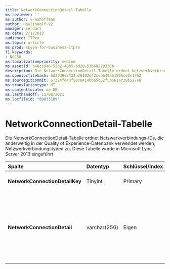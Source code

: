 ```yaml
---
title: NetworkConnectionDetail-Tabelle
ms.reviewer: ''
ms.author: v-mahoffman
author: HowlinWolf-92
manager: serdars
ms.date: 2/1/2018
audience: ITPro
ms.topic: article
ms.prod: skype-for-business-itpro
f1.keywords:
- NOCSH
ms.localizationpriority: medium
ms.assetid: b48cc9a6-5232-48b5-bd20-53b68229336b
description: Die NetworkConnectionDetail-Tabelle ordnet Netzwerkverbindungs-IDs, die anderweitig in der Quality of Experience-Datenbank verwendet werden, Netzwerkverbindungstypen zu. Diese Tabelle wurde in Microsoft Lync Server 2013 eingeführt.
ms.openlocfilehash: 6d39d9e8432a20102d42cea649a51596ce2c1762
ms.sourcegitcommit: 67324fe43f50c8414bb65c52f5b561ac30b52748
ms.translationtype: MT
ms.contentlocale: de-DE
ms.lasthandoff: 11/08/2021
ms.locfileid: "60833189"
---
```

# <a name="networkconnectiondetail-table"></a>NetworkConnectionDetail-Tabelle
 
Die NetworkConnectionDetail-Tabelle ordnet Netzwerkverbindungs-IDs, die anderweitig in der Quality of Experience-Datenbank verwendet werden, Netzwerkverbindungstypen zu. Diese Tabelle wurde in Microsoft Lync Server 2013 eingeführt.
  
|**Spalte**|**Datentyp**|**Schlüssel/Index**|**Details**|
|:-----|:-----|:-----|:-----|
|**NetworkConnectionDetailKey** <br/> |Tinyint  <br/> |Primary  <br/> |Eindeutiger Bezeichner für den Netzwerkverbindungstyp.  <br/> |
|**NetworkConnectionDetail** <br/> |varchar(256)  <br/> |Eigen  <br/> |Netzwerkverbindungstyp, der NetworkConnectionDetailKey entspricht. Gültige Werte sind:  <br/> 0 – Wired  <br/> 1 – WiFi  <br/> 2 – Ethernet  <br/> 3 – MobileBB  <br/> 4 -- Sonstige  <br/> 5 –- Tunnel  <br/> |
   


